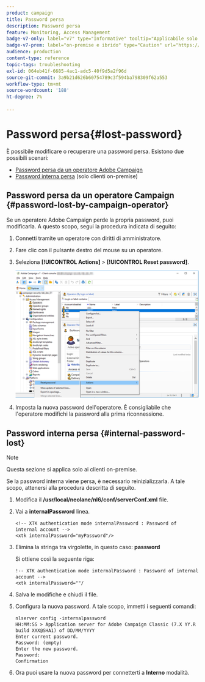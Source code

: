```yaml
---
product: campaign
title: Password persa
description: Password persa
feature: Monitoring, Access Management
badge-v7-only: label="v7" type="Informative" tooltip="Applicabile solo a Campaign Classic v7"
badge-v7-prem: label="on-premise e ibrido" type="Caution" url="https://experienceleague.adobe.com/docs/campaign-classic/using/installing-campaign-classic/architecture-and-hosting-models/hosting-models-lp/hosting-models.html?lang=it" tooltip="Applicabile solo alle distribuzioni on-premise e ibride"
audience: production
content-type: reference
topic-tags: troubleshooting
exl-id: 064eb41f-6685-4ac1-adc5-40f9d5a2f96d
source-git-commit: 3a9b21d626b60754789c3f594ba798309f62a553
workflow-type: tm+mt
source-wordcount: '188'
ht-degree: 7%

---
```


# Password persa{#lost-password}



È possibile modificare o recuperare una password persa.
Esistono due possibili scenari:

* [Password persa da un operatore Adobe Campaign](#password-lost-by-campaign-operator)
* [Password interna persa](#internal-password-lost) (solo clienti on-premise)

## Password persa da un operatore Campaign {#password-lost-by-campaign-operator}

Se un operatore Adobe Campaign perde la propria password, puoi modificarla.
A questo scopo, segui la procedura indicata di seguito:

1. Connetti tramite un operatore con diritti di amministratore.
1. Fare clic con il pulsante destro del mouse su un operatore.
1. Seleziona **[!UICONTROL Actions]** > **[!UICONTROL Reset password]**.

   ![](assets/operator-passwd.png)

1. Imposta la nuova password dell&#39;operatore. È consigliabile che l&#39;operatore modifichi la password alla prima riconnessione.

## Password interna persa {#internal-password-lost}

>[!NOTE]
>
>Questa sezione si applica solo ai clienti on-premise.

Se la password interna viene persa, è necessario reinizializzarla.
A tale scopo, attenersi alla procedura descritta di seguito.

1. Modifica il **/usr/local/neolane/nl6/conf/serverConf.xml** file.

1. Vai a **internalPassword** linea.

   ```
   <!-- XTK authentication mode internalPassword : Password of internal account -->
   <xtk internalPassword="myPassword"/>
   ```

1. Elimina la stringa tra virgolette, in questo caso: **password**

   Si ottiene così la seguente riga:

   ```
   !-- XTK authentication mode internalPassword : Password of internal account -->
   <xtk internalPassword=""/
   ```

1. Salva le modifiche e chiudi il file.

1. Configura la nuova password. A tale scopo, immetti i seguenti comandi:

   ```
   nlserver config -internalpassword
   HH:MM:SS > Application server for Adobe Campaign Classic (7.X YY.R build XXX@SHA1) of DD/MM/YYYY
   Enter current password.
   Password: (empty)
   Enter the new password.
   Password: 
   Confirmation 
   ```

1. Ora puoi usare la nuova password per connetterti a **Interno** modalità.
